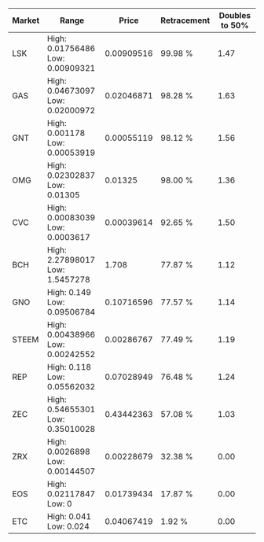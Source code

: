 | Market | Range | Price| Retracement | Doubles to 50% |
| --- | --- | --- | --- | --- |
| LSK | High: 0.01756486<br />Low: 0.00909321 | 0.00909516 | 99.98 % | 1.47 |
| GAS | High: 0.04673097<br />Low: 0.02000972 | 0.02046871 | 98.28 % | 1.63 |
| GNT | High: 0.001178<br />Low: 0.00053919 | 0.00055119 | 98.12 % | 1.56 |
| OMG | High: 0.02302837<br />Low: 0.01305 | 0.01325 | 98.00 % | 1.36 |
| CVC | High: 0.00083039<br />Low: 0.0003617 | 0.00039614 | 92.65 % | 1.50 |
| BCH | High: 2.27898017<br />Low: 1.5457278 | 1.708 | 77.87 % | 1.12 |
| GNO | High: 0.149<br />Low: 0.09506784 | 0.10716596 | 77.57 % | 1.14 |
| STEEM | High: 0.00438966<br />Low: 0.00242552 | 0.00286767 | 77.49 % | 1.19 |
| REP | High: 0.118<br />Low: 0.05562032 | 0.07028949 | 76.48 % | 1.24 |
| ZEC | High: 0.54655301<br />Low: 0.35010028 | 0.43442363 | 57.08 % | 1.03 |
| ZRX | High: 0.0026898<br />Low: 0.00144507 | 0.00228679 | 32.38 % | 0.00 |
| EOS | High: 0.02117847<br />Low: 0 | 0.01739434 | 17.87 % | 0.00 |
| ETC | High: 0.041<br />Low: 0.024 | 0.04067419 | 1.92 % | 0.00 |
